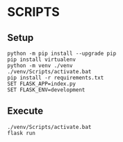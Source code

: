 # SCRIPTS
 
## Setup
```
python -m pip install --upgrade pip
pip install virtualenv
python -m venv ./venv
./venv/Scripts/activate.bat
pip install -r requirements.txt
SET FLASK_APP=index.py
SET FLASK_ENV=development
```

## Execute
```
./venv/Scripts/activate.bat
flask run
```